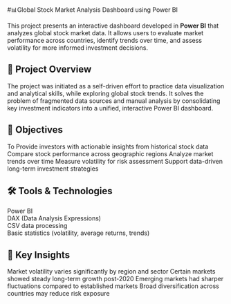 #📊Global Stock Market Analysis Dashboard using Power BI

This project presents an interactive dashboard developed in **Power BI** that analyzes global stock market data. It allows users to evaluate market performance across countries, identify trends over time, and assess volatility for more informed investment decisions.

## 🧠 Project Overview

The project was initiated as a self-driven effort to practice data visualization and analytical skills, while exploring global stock trends. It solves the problem of fragmented data sources and manual analysis by consolidating key investment indicators into a unified, interactive Power BI dashboard.

## 🎯 Objectives
 To Provide investors with actionable insights from historical stock data
 Compare stock performance across geographic regions
 Analyze market trends over time
 Measure volatility for risk assessment
 Support data-driven long-term investment strategies
 
## 🛠️ Tools & Technologies

 Power BI  
 DAX (Data Analysis Expressions)  
 CSV data processing  
 Basic statistics (volatility, average returns, trends)

## 📌 Key Insights

Market volatility varies significantly by region and sector
Certain markets showed steady long-term growth post-2020
Emerging markets had sharper fluctuations compared to established markets
Broad diversification across countries may reduce risk exposure





